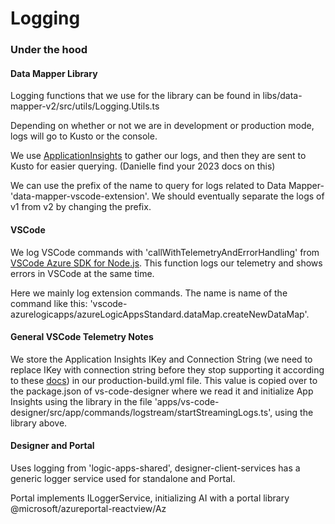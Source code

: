 # Logging

### Under the hood

#### Data Mapper Library

Logging functions that we use for the library can be found in libs/data-mapper-v2/src/utils/Logging.Utils.ts

Depending on whether or not we are in development or production mode, logs will go to Kusto or the console.

We use [ApplicationInsights](https://www.npmjs.com/package/@microsoft/applicationinsights-web) to gather our logs, and then they are sent to Kusto for easier querying. (Danielle find your 2023 docs on this)

We can use the prefix of the name to query for logs related to Data Mapper- 'data-mapper-vscode-extension'. We should eventually separate the logs of v1 from v2 by changing the prefix.

#### VSCode

We log VSCode commands with 'callWithTelemetryAndErrorHandling' from [VSCode Azure SDK for Node.js](https://www.npmjs.com/package/@microsoft/vscode-azext-utils).
This function logs our telemetry and shows errors in VSCode at the same time.

Here we mainly log extension commands. The name is name of the command like this: 'vscode-azurelogicapps/azureLogicAppsStandard.dataMap.createNewDataMap'.

#### General VSCode Telemetry Notes

We store the Application Insights IKey and Connection String (we need to replace IKey with connection string before they stop supporting it according to these [docs](https://www.bing.com/ck/a?!&&p=2ca732e0bf41371ba66545baf1e347ebc8dd4c604e5c1c6c9d959e4c610ad604JmltdHM9MTczMzk2MTYwMA&ptn=3&ver=2&hsh=4&fclid=3441c1a0-fa32-6667-3dc4-d01cfb886781&psq=app+insights+connection+string&u=a1aHR0cHM6Ly9sZWFybi5taWNyb3NvZnQuY29tL2VuLXVzL2F6dXJlL2F6dXJlLW1vbml0b3IvYXBwL21pZ3JhdGUtZnJvbS1pbnN0cnVtZW50YXRpb24ta2V5cy10by1jb25uZWN0aW9uLXN0cmluZ3M&ntb=1)) in our production-build.yml file. This value is copied over to the package.json of vs-code-designer where we read it and initialize App Insights using the library in the file 'apps/vs-code-designer/src/app/commands/logstream/startStreamingLogs.ts', using the library above.

#### Designer and Portal

Uses logging from 'logic-apps-shared', designer-client-services has a generic logger service used for standalone and Portal.

Portal implements ILoggerService, initializing AI with a portal library @microsoft/azureportal-reactview/Az

